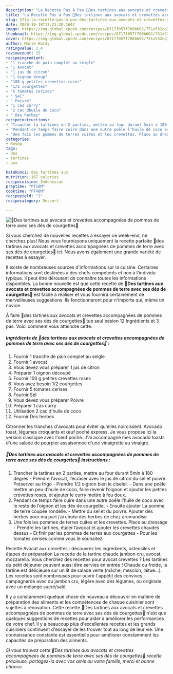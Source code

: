 ```yaml
---
description: "La Recette Pas à Pas 🌿Des tartines aux avocats et crevettes accompagnées de pommes de terre avec ses dés de courgettes🌿"
title: "La Recette Pas à Pas 🌿Des tartines aux avocats et crevettes accompagnées de pommes de terre avec ses dés de courgettes🌿"
slug: 5714-la-recette-pas-a-pas-des-tartines-aux-avocats-et-crevettes-accompagnees-de-pommes-de-terre-avec-ses-des-de-courgettes
date: 2020-10-18T17:21:20.164Z
image: https://img-global.cpcdn.com/recipes/6717f057f700b602/751x532cq70/🌿des-tartines-aux-avocats-et-crevettes-accompagnees-de-pommes-de-terre-avec-ses-des-de-courgettes🌿-photo-principale-de-la-recette.jpg
thumbnail: https://img-global.cpcdn.com/recipes/6717f057f700b602/751x532cq70/🌿des-tartines-aux-avocats-et-crevettes-accompagnees-de-pommes-de-terre-avec-ses-des-de-courgettes🌿-photo-principale-de-la-recette.jpg
cover: https://img-global.cpcdn.com/recipes/6717f057f700b602/751x532cq70/🌿des-tartines-aux-avocats-et-crevettes-accompagnees-de-pommes-de-terre-avec-ses-des-de-courgettes🌿-photo-principale-de-la-recette.jpg
author: Marie Hardy
ratingvalue: 3.4
reviewcount: 15
recipeingredient:
- "1 tranche de pain complet au seigle"
- "1 avocat"
- "1 jus de citron"
- "1 oignon dcoup"
- "100 g petites crevettes roses"
- "1/2 courgettes"
- "5 tomates cerises"
- " Sel"
- " Poivre"
- "1 cas curry"
- "2 cac dhuile de coco"
- " Des herbes"
recipeinstructions:
- "Trancher la tartines en 2 parties, mettre au four durant 5min à 180 degrés Prendre l’avocat, l’écraser avec le jus de citron du sel et poivre. Préserver au frigo Prendre 1/2 oignon bien le ciseler. Dans une poêle mettre un peu d’huile de coco, faire revenir l’oignon et ajouter les petites crevettes roses, et ajouter le curry mettre à feu doux."
- "Pendant ce temps faire cuire dans une autre poêle l’huile de coco avec le reste de l’oignon et les dés de courgette.  Ensuite ajouter La pomme de terre coupée rondelle. Mettre du sel et du poivre. Ajouter des herbes pour ma part j’ai choisi des herbes de chez aromandise"
- "Une fois les pommes de terres cuites et les crevettes. Place au dressage  Prendre les tartines, étaler l’avocat et ajouter les crevettes chaudes dessus Et finir par les pommes de terres aux courgettes Pour les tomates cerises comme vous le souhaitez."
categories:
- Resep
tags:
- des
- tartines
- aux

katakunci: des tartines aux 
nutrition: 167 calories
recipecuisine: Indonesian
preptime: "PT10M"
cooktime: "PT48M"
recipeyield: "1"
recipecategory: Dessert

---
```



![🌿Des tartines aux avocats et crevettes accompagnées de pommes de terre avec ses dés de courgettes🌿](https://img-global.cpcdn.com/recipes/6717f057f700b602/751x532cq70/🌿des-tartines-aux-avocats-et-crevettes-accompagnees-de-pommes-de-terre-avec-ses-des-de-courgettes🌿-photo-principale-de-la-recette.jpg)

Si vous cherchez de nouvelles recettes à essayer ce week-end, ne cherchez plus! Nous vous fournissons uniquement la recette parfaite 🌿des tartines aux avocats et crevettes accompagnées de pommes de terre avec ses dés de courgettes🌿 ici. Nous avons également une grande variété de recettes à essayer.

Il existe de nombreuses sources d'informations sur la cuisine. Certaines informations sont destinées à des chefs compétents et non à l'individu typique. Il peut être déroutant de connaître toutes les informations disponibles. La bonne nouvelle est que cette recette de <strong> 🌿Des tartines aux avocats et crevettes accompagnées de pommes de terre avec ses dés de courgettes🌿 </strong> est facile à réaliser et vous fournira certainement de merveilleuses suggestions. Ils fonctionneront pour n'importe qui, même un novice.

<!--inarticleads1-->

À faire 🌿des tartines aux avocats et crevettes accompagnées de pommes de terre avec ses dés de courgettes🌿 tue seul besion 12 Ingrédients et 3 pas. Voici comment vous atteindre cette.

##### Ingrédients de 🌿des tartines aux avocats et crevettes accompagnées de pommes de terre avec ses dés de courgettes🌿 :

1. Fournir 1 tranche de pain complet au seigle
1. Fournir 1 avocat
1. Vous devez vous préparer 1 jus de citron
1. Préparer 1 oignon découpé
1. Fournir 100 g petites crevettes roses
1. Vous avez besoin 1/2 courgettes
1. Fournir 5 tomates cerises
1. Fournir  Sel
1. Vous devez vous préparer  Poivre
1. Préparer 1 cas curry
1. Utilisation 2 cac d’huile de coco
1. Fournir  Des herbes


Citronner les tranches d&#39;avocats pour éviter qu&#39;elles noircissent. Avocado toast, légumes croquants et œuf poché express. Je vous propose ici la version classique avec l&#39;oeuf poché. J&#39;ai accompagné mes avocado toasts d&#39;une salade de pourpier assaisonnée d&#39;une vinaigrette au vinaigre. 

<!--inarticleads2-->

##### 🌿Des tartines aux avocats et crevettes accompagnées de pommes de terre avec ses dés de courgettes🌿 instructions :

1. Trancher la tartines en 2 parties, mettre au four durant 5min à 180 degrés - Prendre l’avocat, l’écraser avec le jus de citron du sel et poivre. Préserver au frigo - Prendre 1/2 oignon bien le ciseler. - Dans une poêle mettre un peu d’huile de coco, faire revenir l’oignon et ajouter les petites crevettes roses, et ajouter le curry mettre à feu doux.
1. Pendant ce temps faire cuire dans une autre poêle l’huile de coco avec le reste de l’oignon et les dés de courgette.  - Ensuite ajouter La pomme de terre coupée rondelle. - Mettre du sel et du poivre. Ajouter des herbes pour ma part j’ai choisi des herbes de chez aromandise
1. Une fois les pommes de terres cuites et les crevettes. Place au dressage  - Prendre les tartines, étaler l’avocat et ajouter les crevettes chaudes dessus - Et finir par les pommes de terres aux courgettes - Pour les tomates cerises comme vous le souhaitez.


Recette Avocat aux crevettes : découvrez les ingrédients, ustensiles et étapes de préparation La recette de la tartine chaude jambon cru, avocat, mozzarella. Vous cherchez des recettes pour avocat crevettes ? Les tartines du petit déjeuner peuvent aussi être servies en entrée ! Chaude ou froide, la tartine est délicieuse sur un lit de salade verte (mâche, mesclun, laitue…). Les recettes sont nombreuses pour ouvrir l&#39;appétit des convives : campagnarde avec du jambon cru, légère avec des légumes, ou originale avec un mélange sucré/salé. 

<!--inarticleads1-->

<p>
Il y a constamment quelque chose de nouveau à découvrir en matière de préparation des aliments et les compétences de chaque cuisinier sont sujettes à rénovation. Cette recette 🌿Des tartines aux avocats et crevettes accompagnées de pommes de terre avec ses dés de courgettes🌿 n'est que quelques suggestions de recettes pour aider à améliorer les performances de votre chef. Il y a beaucoup plus d'excellentes recettes et les grands cuisiniers continuent d'essayer de les trouver tout au long de leur vie. Une connaissance constante est essentielle pour améliorer constamment les capacités de préparation des aliments.
</p>

<p>
<i>Si vous trouvez cette 🌿Des tartines aux avocats et crevettes accompagnées de pommes de terre avec ses dés de courgettes🌿 recette précieuse, partagez-la avec vos amis ou votre famille, merci et bonne chance.</i>
</p>
